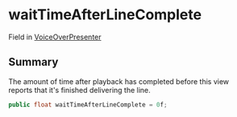 # waitTimeAfterLineComplete

Field in [VoiceOverPresenter](yarn.unity.voiceoverpresenter.md)

## Summary

The amount of time after playback has completed before this view\
reports that it's finished delivering the line.

```csharp
public float waitTimeAfterLineComplete = 0f;
```
